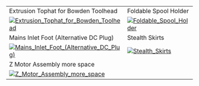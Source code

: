 |  |  |  |
| ------------------------------------------------------ | ------------------------------------------------------ | ------------------------------------------------------ |
| Extrusion Tophat for Bowden Toolhead | Foldable Spool Holder | Klipper Expander Under Skirts | 
| [![Extrusion_Tophat_for_Bowden_Toolhead](https://github.com/Driftrotor/Voron_V-SUB_0-70/assets/91290219/3284c9cd-681d-4e00-9bf0-96bf093fdf24)](https://github.com/Driftrotor/Voron_V-SUB_0-70/tree/main/MODS/Extrusion_Tophat_for_Bowden_Toolhead) | [![Foldable_Spool_Holder](https://github.com/Driftrotor/Voron_V-SUB_0-70/assets/91290219/fe6d8132-4330-400a-9f3a-7e55ed2c9fa4)](https://github.com/Driftrotor/Voron_V-SUB_0-70/tree/main/MODS/Foldable_Spool_Holder) | [![Klipper_Expander_Under_Skirts](https://github.com/Driftrotor/Voron_V-SUB_0-70/assets/91290219/022a1642-32e4-4aba-888d-dd38715d7f28)](https://github.com/Driftrotor/Voron_V-SUB_0-70/tree/main/MODS/Klipper_Expander_Under_Skirts) |
| Mains Inlet Foot (Alternative DC Plug) | Stealth Skirts | V0.2R1 Sub Zero Double Shear AB Motor Mounts |
| [![Mains_Inlet_Foot_(Alternative_DC_Plug)](https://github.com/Driftrotor/Voron_V-SUB_0-70/assets/91290219/e7227823-e520-4ba0-b0d0-ba8c8d8546ea)](https://github.com/Driftrotor/Voron_V-SUB_0-70/tree/main/MODS/Mains_Inlet_Foot_(Alternative_DC_Plug)) | [![Stealth_Skirts](https://github.com/Driftrotor/Voron_V-SUB_0-70/assets/91290219/af790987-7f46-46cf-8d77-5315eea8002e)](https://github.com/Driftrotor/Voron_V-SUB_0-70/tree/main/MODS/Stealth_Skirts) | [![V0_2R1_Sub_Zero_Double_Shear_AB_Motor_Mounts](https://github.com/Driftrotor/Voron_V-SUB_0-70/assets/91290219/d0dfb2ae-4976-4a14-89c3-2eaeb4a246de)](https://github.com/Driftrotor/Voron_V-SUB_0-70/tree/main/MODS/V0_2R1_Sub_Zero_Double_Shear_AB_Motor_Mounts) |
| Z Motor Assembly more space | | |
| [![Z_Motor_Assembly_more_space](https://github.com/Driftrotor/Voron_V-SUB_0-70/assets/91290219/0fce7037-684a-4299-b6c5-c561dcdaff74)](https://github.com/Driftrotor/Voron_V-SUB_0-70/tree/main/MODS/Z_Motor_Assembly_more_space) | | |


